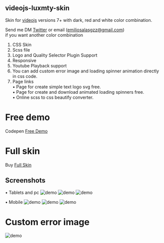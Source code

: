 ## videojs-luxmty-skin
Skin for [videojs](http://videojs.com/) versions 7+ with dark, red and white color combination.<br>

Send me DM [Twitter](https://www.twitter.com/EmilioSGZ_) or email (emiliosalasgzz@gmail.com)<br>
if you want another color combination <br>
1. CSS Skin <br>
2. Scss file <br>
3. Logo and Quality Selector Plugin Support <br>
4. Responsive <br>
5. Youtube Playback support </br>
6. You can add custom error image and loading spinner animation directly in css code. <br>
7. Page links <br>
• Page for create simple text logo svg free. <br>
• Page for create and download animated loading spinners free. <br>
• Online scss to css beautify converter. <br>

# Free demo
Codepen [Free Demo](https://codepen.io/emiliosg11/pen/yLqzeeb) <br>

# Full skin 
Buy [Full Skin](https://ko-fi.com/s/edb613e555) <br>

## Screenshots
• Tablets and pc
![demo](https://raw.githubusercontent.com/EmilioSG11/videojs-luxmty-skin/main/images/screenshots/img1.jpg)
![demo](https://raw.githubusercontent.com/EmilioSG11/videojs-luxmty-skin/main/images/screenshots/img2.jpg)
![demo](https://raw.githubusercontent.com/EmilioSG11/videojs-luxmty-skin/main/images/screenshots/img3.jpg)

• Mobile
![demo](https://raw.githubusercontent.com/EmilioSG11/videojs-luxmty-skin/main/images/screenshots/img4.jpg)
![demo](https://raw.githubusercontent.com/EmilioSG11/videojs-luxmty-skin/main/images/screenshots/img5.jpg)
![demo](https://raw.githubusercontent.com/EmilioSG11/videojs-luxmty-skin/main/images/screenshots/img6.jpg)

# Custom error image
![demo](https://raw.githubusercontent.com/EmilioSG11/videojs-luxmty-skin/main/images/errordisplayrawr.gif)
